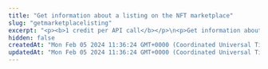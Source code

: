 ```yaml
---
title: "Get information about a listing on the NFT marketplace"
slug: "getmarketplacelisting"
excerpt: "<p><b>1 credit per API call</b></p>\n<p>Get information about a specific listing on the NFT marketplace.</p>\n<p>This API is supported for the following blockchains:</p>\n<ul>\n<li>BNB Smart Chain</li>\n<li>Celo</li>\n<li>Ethereum</li>\n<li>Harmony</li>\n<li>Klaytn</li>\n<li>Polygon</li>\n<li>Solana (in <b>alpha</b>)</li>\n</ul>"
hidden: false
createdAt: "Mon Feb 05 2024 11:36:24 GMT+0000 (Coordinated Universal Time)"
updatedAt: "Mon Feb 05 2024 11:36:24 GMT+0000 (Coordinated Universal Time)"
---
```


